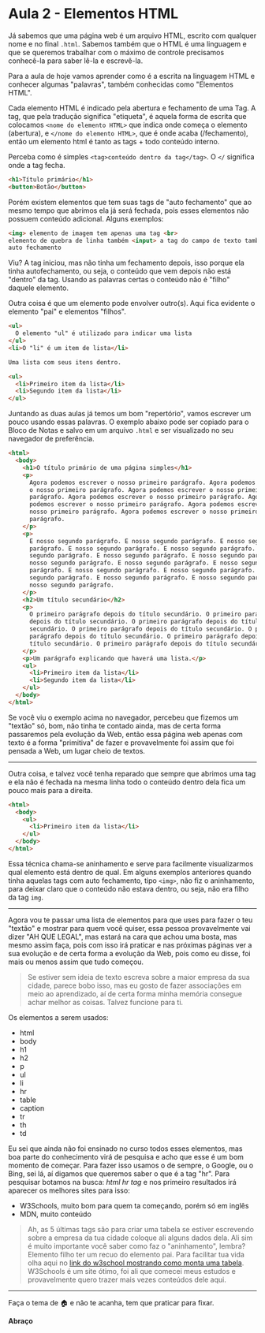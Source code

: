 # Aula 2 - Elementos HTML

Já sabemos que uma página web é um arquivo HTML, escrito com qualquer nome e no final `.html`. Sabemos também que o HTML é uma linguagem e que se queremos trabalhar com o máximo de controle precisamos conhecê-la para saber lê-la e escrevê-la.

Para a aula de hoje vamos aprender como é a escrita na linguagem HTML e conhecer algumas "palavras", também conhecidas como "Elementos HTML".

Cada elemento HTML é indicado pela abertura e fechamento de uma Tag. A tag, que pela tradução significa "etiqueta", é aquela forma de escrita que colocamos `<nome do elemento HTML>` que indica onde começa o elemento (abertura), e `</nome do elemento HTML>`, que é onde acaba (/fechamento), então um elemento html é tanto as tags + todo conteúdo interno.

Perceba como é simples `<tag>conteúdo dentro da tag</tag>`. O `</` significa onde a tag fecha.

```html
<h1>Título primário</h1>
<button>Botão</button>
```

Porém existem elementos que tem suas tags de "auto fechamento" que ao mesmo tempo que abrimos ela já será fechada, pois esses elementos não possuem conteúdo adicional. Alguns exemplos:

```html
<img> elemento de imagem tem apenas uma tag <br>
elemento de quebra de linha também <input> a tag do campo de texto também tem
auto fechamento
```

Viu? A tag iniciou, mas não tinha um fechamento depois, isso porque ela tinha autofechamento, ou seja, o conteúdo que vem depois não está "dentro" da tag. Usando as palavras certas o conteúdo não é "filho" daquele elemento.

Outra coisa é que um elemento pode envolver outro(s). Aqui fica evidente o elemento "pai" e elementos "filhos".

```html
<ul>
  O elemento "ul" é utilizado para indicar uma lista
</ul>
<li>O "li" é um item de lista</li>

Uma lista com seus itens dentro.

<ul>
  <li>Primeiro item da lista</li>
  <li>Segundo item da lista</li>
</ul>
```

Juntando as duas aulas já temos um bom "repertório", vamos escrever um pouco usando essas palavras. O exemplo abaixo pode ser copiado para o Bloco de Notas e salvo em um arquivo `.html` e ser visualizado no seu navegador de preferência.

```html
<html>
  <body>
    <h1>O título primário de uma página simples</h1>
    <p>
      Agora podemos escrever o nosso primeiro parágrafo. Agora podemos escrever
      o nosso primeiro parágrafo. Agora podemos escrever o nosso primeiro
      parágrafo. Agora podemos escrever o nosso primeiro parágrafo. Agora
      podemos escrever o nosso primeiro parágrafo. Agora podemos escrever o
      nosso primeiro parágrafo. Agora podemos escrever o nosso primeiro
      parágrafo.
    </p>
    <p>
      E nosso segundo parágrafo. E nosso segundo parágrafo. E nosso segundo
      parágrafo. E nosso segundo parágrafo. E nosso segundo parágrafo. E nosso
      segundo parágrafo. E nosso segundo parágrafo. E nosso segundo parágrafo. E
      nosso segundo parágrafo. E nosso segundo parágrafo. E nosso segundo
      parágrafo. E nosso segundo parágrafo. E nosso segundo parágrafo. E nosso
      segundo parágrafo. E nosso segundo parágrafo. E nosso segundo parágrafo. E
      nosso segundo parágrafo.
    </p>
    <h2>Um título secundário</h2>
    <p>
      O primeiro parágrafo depois do título secundário. O primeiro parágrafo
      depois do título secundário. O primeiro parágrafo depois do título
      secundário. O primeiro parágrafo depois do título secundário. O primeiro
      parágrafo depois do título secundário. O primeiro parágrafo depois do
      título secundário. O primeiro parágrafo depois do título secundário.
    </p>
    <p>Um parágrafo explicando que haverá uma lista.</p>
    <ul>
      <li>Primeiro item da lista</li>
      <li>Segundo item da lista</li>
    </ul>
  </body>
</html>
```

Se você viu o exemplo acima no navegador, percebeu que fizemos um "textão" só, bom, não tinha te contado ainda, mas de certa forma passaremos pela evolução da Web, então essa página web apenas com texto é a forma "primitiva" de fazer e provavelmente foi assim que foi pensada a Web, um lugar cheio de textos.

---

Outra coisa, e talvez você tenha reparado que sempre que abrimos uma tag e ela não é fechada na mesma linha todo o conteúdo dentro dela fica um pouco mais para a direita.

```html
<html>
  <body>
    <ul>
      <li>Primeiro item da lista</li>
    </ul>
  </body>
</html>
```

Essa técnica chama-se aninhamento e serve para facilmente visualizarmos qual elemento está dentro de qual. Em alguns exemplos anteriores quando tinha aquelas tags com auto fechamento, tipo `<img>`, não fiz o aninhamento, para deixar claro que o conteúdo não estava dentro, ou seja, não era filho da tag `img`.

---

Agora vou te passar uma lista de elementos para que uses para fazer o teu "textão" e mostrar para quem você quiser, essa pessoa provavelmente vai dizer "AH QUE LEGAL", mas estará na cara que achou uma bosta, mas mesmo assim faça, pois com isso irá praticar e nas próximas páginas ver a sua evolução e de certa forma a evolução da Web, pois como eu disse, foi mais ou menos assim que tudo começou.

> Se estiver sem ideia de texto escreva sobre a maior empresa da sua cidade, parece bobo isso, mas eu gosto de fazer associações em meio ao aprendizado, aí de certa forma minha memória consegue achar melhor as coisas. Talvez funcione para ti.

Os elementos a serem usados:

- html
- body
- h1
- h2
- p
- ul
- li
- hr
- table
- caption
- tr
- th
- td

Eu sei que ainda não foi ensinado no curso todos esses elementos, mas boa parte do conhecimento virá de pesquisa e acho que esse é um bom momento de começar. Para fazer isso usamos o de sempre, o Google, ou o Bing, sei lá, aí digamos que queremos saber o que é a tag "hr". Para pesquisar botamos na busca: _html hr tag_ e nos primeiro resultados irá aparecer os melhores sites para isso:

- W3Schools, muito bom para quem ta começando, porém só em inglês
- MDN, muito conteúdo

> Ah, as 5 últimas tags são para criar uma tabela se estiver escrevendo sobre a empresa da tua cidade coloque ali alguns dados dela. Ali sim é muito importante você saber como faz o "aninhamento", lembra? Elemento filho ter um recuo do elemento pai. Para facilitar tua vida olha aqui no [link do w3school mostrando como monta uma tabela](https://www.w3schools.com/tags/tag_caption.asp#:~:text=The%20tag%20defines%20a,align%20and%20place%20the%20caption.). W3Schools é um site ótimo, foi ali que comecei meus estudos e provavelmente quero trazer mais vezes conteúdos dele aqui.

---

Faça o tema de 🏠 e não te acanha, tem que praticar para fixar.

**Abraço**
